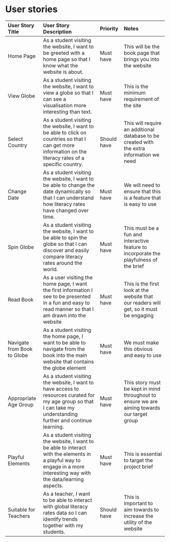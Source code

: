 # User stories

| User Story Title | User Story Description | Priority | Notes|
| :--- | :--- | :--- | :---|
| Home Page | As a student visiting the website, I want to be greeted with a home page so that I know what the website is about. | Must have | This will be the book page that brings you into the website |
| View Globe | As a student visiting the website, I want to view a globe so that I can see a visualisation more interesting than text. | Must have | This is the minimum requirement of the site |
| Select Country | As a student visiting the website, I want to be able to click on countries so that I can get more information on the literacy rates of a specific country. | Should have | This will require an additional database to be created with the extra information we need |
| Change Date | As a student visiting the website, I want to be able to change the date dynamically so that I can understand how literacy rates have changed over time. | Must have | We will need to ensure that this is a feature that is easy to use |
| Spin Globe | As a student visiting the website, I want to be able to spin the globe so that I can discover and easily compare literacy rates around the world. | Must have | This must be a fun and interactive feature to incorporate the playfulness of the brief |
| Read Book | As a user visiting the home page, I want the first information I see to be presented in a fun and easy to read manner so that I am drawn into the website | Must have | This is the first look at the website that our readers will get, so it must be engaging |
| Navigate from Book to Globe | As a student visiting the home page, I want to be able to navigate from the book into the main website that contains the globe element | Must have | We must make this obvious and easy to use |
| Appropriate Age Group | As a student visiting the website, I want to have access to resources curated for my age group so that I can take my understanding further and continue learning. | Must have | This story must be kept in mind throughout to ensure we are aiming towards our target group |
| Playful Elements | As a student visiting the website, I want to be able to interact with the elements in a playful way to engage in a more interesting way with the data/learning aspects. | Must have | This is essential to target the project brief |
| Suitable for Teachers | As a teacher, I want to be able to interact with global literacy rates data so I can identify trends together with my students. | Should have | This is important to aim towards to increase the utility of the website |
